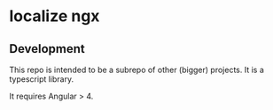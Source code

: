 # localize ngx

## Development

This repo is intended to be a subrepo of other (bigger) projects. It is a typescript library.

It requires Angular > 4.